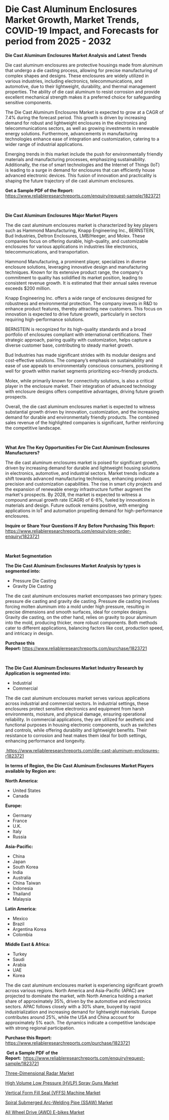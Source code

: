 <p><h1>Die Cast Aluminum Enclosures Market Growth, Market Trends, COVID-19 Impact, and Forecasts for period from 2025 - 2032</h1></p><p><strong>Die Cast Aluminum Enclosures Market Analysis and Latest Trends</strong></p>
<p><p>Die cast aluminum enclosures are protective housings made from aluminum that undergo a die casting process, allowing for precise manufacturing of complex shapes and designs. These enclosures are widely utilized in various industries, including electronics, telecommunications, and automotive, due to their lightweight, durability, and thermal management properties. The ability of die cast aluminum to resist corrosion and provide excellent mechanical strength makes it a preferred choice for safeguarding sensitive components.</p><p>The Die Cast Aluminum Enclosures Market is expected to grow at a CAGR of 7.4% during the forecast period. This growth is driven by increasing demand for robust and lightweight enclosures in the electronics and telecommunications sectors, as well as growing investments in renewable energy solutions. Furthermore, advancements in manufacturing technologies enhance ease of integration and customization, catering to a wider range of industrial applications.</p><p>Emerging trends in this market include the push for environmentally friendly materials and manufacturing processes, emphasizing sustainability. Additionally, the rise of smart technologies and the Internet of Things (IoT) is leading to a surge in demand for enclosures that can efficiently house advanced electronic devices. This fusion of innovation and practicality is shaping the future trajectory of die cast aluminum enclosures.</p></p>
<p><strong>Get a Sample PDF of the Report:&nbsp;</strong> <a href="https://www.reliableresearchreports.com/enquiry/request-sample/1823721?utm_campaign=3025&utm_medium=2&utm_source=Github&utm_content=ia&utm_term=31032025&utm_id=die-cast-aluminum-enclosures">https://www.reliableresearchreports.com/enquiry/request-sample/1823721</a></p>
<p>&nbsp;</p>
<p><strong>Die Cast Aluminum Enclosures Major Market Players</strong></p>
<p><p>The die cast aluminum enclosures market is characterized by key players such as Hammond Manufacturing, Knapp Engineering Inc., BERNSTEIN, Bud Industries, Deltron Enclosures, LMB/Heeger, and Molex. These companies focus on offering durable, high-quality, and customizable enclosures for various applications in industries like electronics, telecommunications, and transportation.</p><p>Hammond Manufacturing, a prominent player, specializes in diverse enclosure solutions, leveraging innovative design and manufacturing techniques. Known for its extensive product range, the company's commitment to quality has solidified its market position, leading to consistent revenue growth. It is estimated that their annual sales revenue exceeds $200 million.</p><p>Knapp Engineering Inc. offers a wide range of enclosures designed for robustness and environmental protection. The company invests in R&D to enhance product features, thereby attracting new customers. This focus on innovation is expected to drive future growth, particularly in sectors requiring high-performance solutions.</p><p>BERNSTEIN is recognized for its high-quality standards and a broad portfolio of enclosures compliant with international certifications. Their strategic approach, pairing quality with customization, helps capture a diverse customer base, contributing to steady market growth.</p><p>Bud Industries has made significant strides with its modular designs and cost-effective solutions. The company’s emphasis on sustainability and ease of use appeals to environmentally conscious consumers, positioning it well for growth within market segments prioritizing eco-friendly products.</p><p>Molex, while primarily known for connectivity solutions, is also a critical player in the enclosure market. Their integration of advanced technology with enclosure designs offers competitive advantages, driving future growth prospects.</p><p>Overall, the die cast aluminum enclosures market is expected to witness substantial growth driven by innovation, customization, and the increasing demand for durable and environmentally friendly products. The combined sales revenue of the highlighted companies is significant, further reinforcing the competitive landscape.</p></p>
<p>&nbsp;</p>
<p><strong>What Are The Key Opportunities For Die Cast Aluminum Enclosures Manufacturers?</strong></p>
<p><p>The die cast aluminum enclosures market is poised for significant growth, driven by increasing demand for durable and lightweight housing solutions in electronics, automotive, and industrial sectors. Market trends indicate a shift towards advanced manufacturing techniques, enhancing product precision and customization capabilities. The rise in smart city projects and the expansion of renewable energy infrastructure further augment the market's prospects. By 2028, the market is expected to witness a compound annual growth rate (CAGR) of 6-8%, fueled by innovations in materials and design. Future outlook remains positive, with emerging applications in IoT and automation propelling demand for high-performance enclosures.</p></p>
<p><strong>Inquire or Share Your Questions If Any Before Purchasing This Report:</strong> <a href="https://www.reliableresearchreports.com/enquiry/pre-order-enquiry/1823721?utm_campaign=3025&utm_medium=2&utm_source=Github&utm_content=ia&utm_term=31032025&utm_id=die-cast-aluminum-enclosures">https://www.reliableresearchreports.com/enquiry/pre-order-enquiry/1823721</a></p>
<p>&nbsp;</p>
<p><strong>Market Segmentation</strong></p>
<p><strong>The Die Cast Aluminum Enclosures Market Analysis by types is segmented into:</strong></p>
<p><ul><li>Pressure Die Casting</li><li>Gravity Die Casting</li></ul></p>
<p><p>The die cast aluminum enclosures market encompasses two primary types: pressure die casting and gravity die casting. Pressure die casting involves forcing molten aluminum into a mold under high pressure, resulting in precise dimensions and smooth surfaces, ideal for complex designs. Gravity die casting, on the other hand, relies on gravity to pour aluminum into the mold, producing thicker, more robust components. Both methods cater to different applications, balancing factors like cost, production speed, and intricacy in design.</p></p>
<p><strong>Purchase this Report:&nbsp;</strong><a href="https://www.reliableresearchreports.com/purchase/1823721?utm_campaign=3025&utm_medium=2&utm_source=Github&utm_content=ia&utm_term=31032025&utm_id=die-cast-aluminum-enclosures">https://www.reliableresearchreports.com/purchase/1823721</a></p>
<p>&nbsp;</p>
<p><strong>The Die Cast Aluminum Enclosures Market Industry Research by Application is segmented into:</strong></p>
<p><ul><li>Industrial</li><li>Commercial</li></ul></p>
<p><p>The die cast aluminum enclosures market serves various applications across industrial and commercial sectors. In industrial settings, these enclosures protect sensitive electronics and equipment from harsh environments, moisture, and physical damage, ensuring operational reliability. In commercial applications, they are utilized for aesthetic and functional purposes in housing electronic components, such as switches and controls, while offering durability and lightweight benefits. Their resistance to corrosion and heat makes them ideal for both settings, enhancing performance and longevity.</p></p>
<p><a href="https://www.reliableresearchreports.com/die-cast-aluminum-enclosures-r1823721?utm_campaign=3025&utm_medium=2&utm_source=Github&utm_content=ia&utm_term=31032025&utm_id=die-cast-aluminum-enclosures">&nbsp;https://www.reliableresearchreports.com/die-cast-aluminum-enclosures-r1823721</a></p>
<p><strong>In terms of Region, the Die Cast Aluminum Enclosures Market Players available by Region are:</strong></p>
<p>
    <p> <strong> North America: </strong>
        <ul>
            <li>United States</li>
            <li>Canada</li>
        </ul>
        </p> 
    <p> <strong> Europe: </strong>
        <ul>
            <li>Germany</li>
            <li>France</li>
            <li>U.K.</li>
            <li>Italy</li>
            <li>Russia</li>
        </ul>
        </p> 
    <p> <strong> Asia-Pacific: </strong>
        <ul>
            <li>China</li>
            <li>Japan</li>
            <li>South Korea</li>
            <li>India</li>
            <li>Australia</li>
            <li>China Taiwan</li>
            <li>Indonesia</li>
            <li>Thailand</li>
            <li>Malaysia</li>
        </ul>
        </p> 
    <p> <strong> Latin America: </strong>
        <ul>
            <li>Mexico</li>
            <li>Brazil</li>
            <li>Argentina Korea</li>
            <li>Colombia</li>
        </ul>
        </p> 
    <p> <strong> Middle East & Africa: </strong>
        <ul>
            <li>Turkey</li>
            <li>Saudi</li>
            <li>Arabia</li>
            <li>UAE</li>
            <li>Korea</li>
        </ul>
    </p>
    </p>
<p><p>The die cast aluminum enclosures market is experiencing significant growth across various regions. North America and Asia-Pacific (APAC) are projected to dominate the market, with North America holding a market share of approximately 35%, driven by the automotive and electronics sectors. APAC follows closely with a 30% share, buoyed by rapid industrialization and increasing demand for lightweight materials. Europe contributes around 25%, while the USA and China account for approximately 5% each. The dynamics indicate a competitive landscape with strong regional participation.</p></p>
<p><strong>Purchase this Report: </strong><a href="https://www.reliableresearchreports.com/purchase/1823721?utm_campaign=3025&utm_medium=2&utm_source=Github&utm_content=ia&utm_term=31032025&utm_id=die-cast-aluminum-enclosures">https://www.reliableresearchreports.com/purchase/1823721</a></p>
<p>&nbsp;<strong>Get a Sample PDF of the Report:&nbsp;&nbsp;</strong><a href="https://www.reliableresearchreports.com/enquiry/request-sample/1823721?utm_campaign=3025&utm_medium=2&utm_source=Github&utm_content=ia&utm_term=31032025&utm_id=die-cast-aluminum-enclosures">https://www.reliableresearchreports.com/enquiry/request-sample/1823721</a></p>
<p><strong></strong></p>
<p><p><a href="https://www.linkedin.com/pulse/comprehensive-report-three-dimensional-radar-market-types-xbtke?utm_campaign=3025&utm_medium=2&utm_source=Github&utm_content=ia&utm_term=31032025&utm_id=die-cast-aluminum-enclosures">Three-Dimensional Radar Market</a></p><p><a href="https://www.linkedin.com/pulse/impressive-size-global-high-volume-low-pressure-hvlp-jozpe?utm_campaign=3025&utm_medium=2&utm_source=Github&utm_content=ia&utm_term=31032025&utm_id=die-cast-aluminum-enclosures">High Volume Low Pressure (HVLP) Spray Guns Market</a></p><p><a href="https://www.linkedin.com/pulse/market-growth-forecast-vertical-form-fill-seal-vffs-machine-0qqre?utm_campaign=3025&utm_medium=2&utm_source=Github&utm_content=ia&utm_term=31032025&utm_id=die-cast-aluminum-enclosures">Vertical Form Fill Seal (VFFS) Machine Market</a></p><p><a href="https://www.linkedin.com/pulse/study-extensively-examines-spiral-submerged-arc-welding-pipe-ssawmarket-dug7e?utm_campaign=3025&utm_medium=2&utm_source=Github&utm_content=ia&utm_term=31032025&utm_id=die-cast-aluminum-enclosures">Spiral Submerged Arc-Welding Pipe (SSAW) Market</a></p><p><a href="https://www.linkedin.com/pulse/all-wheel-drive-awd-e-bikes-market-scope-offering-deep-insights-tdjqe?utm_campaign=3025&utm_medium=2&utm_source=Github&utm_content=ia&utm_term=31032025&utm_id=die-cast-aluminum-enclosures">All Wheel Drive (AWD) E-bikes Market</a></p></p>